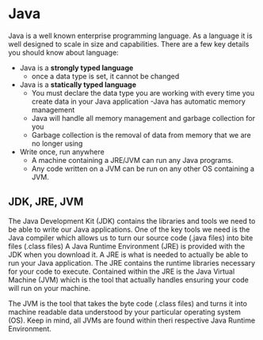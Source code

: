 # Java
Java is a well known enterprise programming language. As a language it is well designed to scale in size and capabilities. There are a few key details you should know about language:
- Java is a **strongly typed language**
    - once a data type is set, it cannot be changed
- Java is a **statically typed language**
    - You must declare the data type you are working with every time you create data in your Java application
-Java has automatic memory management
    - Java will handle all memory management and garbage collection for you
    - Garbage collection is the removal of data from memory that we are no longer using
- Write once, run anywhere
    - A machine containing a JRE/JVM can run any Java programs.
    - Any code written on a JVM can be run on any other OS containing a JVM.
## JDK, JRE, JVM
The Java Development Kit (JDK) contains the libraries and tools we need to be able to write our Java applications. One of the key tools we need is the Java compiler which allows us to turn our source code (.java files) into bite files (.class files)
A Java Runtime Environment (JRE) is provided with the JDK when you download it. A JRE is what is needed to actually be able to run your Java application. The JRE contains the runtime libraries necessary for your code to execute. Contained within the JRE is the Java Virtual Machine (JVM) which is the tool that actually handles ensuring your code will run on your machine.

The JVM is the tool that takes the byte code (.class files) and turns it into machine readable data understood by your particular operating system (OS). Keep in mind, all JVMs are found within theri respective Java Runtime Environment.